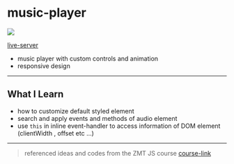# music-player
<img src='music-player.gif'>

[live-server](https://ehdgodgka.github.io/j20-music-player)


- music player with custom controls and animation
- responsive design
---
## What I Learn
- how to customize default styled element
- search and apply events and methods of audio element
- use `this` in inline event-handler to access information of DOM element (clientWidth , offset etc ...)
---
> referenced ideas and codes from the ZMT JS course
[course-link](https://academy.zerotomastery.io/p/javascript-projects)